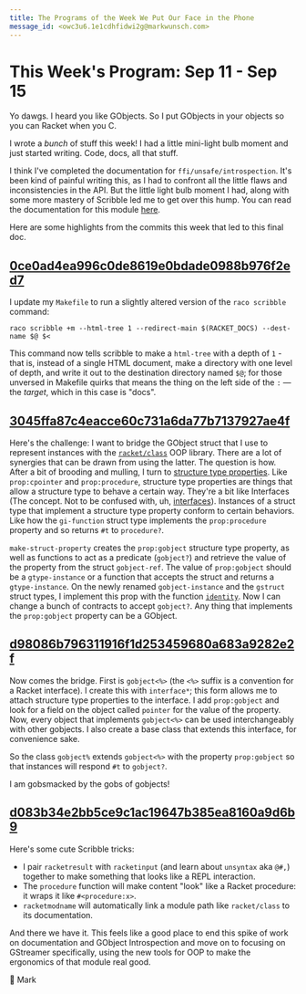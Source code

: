 ```yaml
---
title: The Programs of the Week We Put Our Face in the Phone
message_id: <owc3u6.1e1cdhfidwi2g@markwunsch.com>
---
```


This Week's Program: Sep 11 - Sep 15
====================================

Yo dawgs. I heard you like GObjects. So I put GObjects in your objects
so you can Racket when you C.

I wrote a _bunch_ of stuff this week! I had a little mini-light bulb
moment and just started writing. Code, docs, all that stuff.

I think I've completed the documentation for
`ffi/unsafe/introspection`. It's been kind of painful writing this, as
I had to confront all the little flaws and inconsistencies in the
API. But the little light bulb moment I had, along with some more
mastery of Scribble led me to get over this hump. You can read the
documentation for this
module
[here](http://www.markwunsch.com/overscan/gobject-introspection.html).

Here are some highlights from the commits this week that led to this
final doc.

## [0ce0ad4ea996c0de8619e0bdade0988b976f2ed7][makefile]

I update my `Makefile` to run a slightly altered version of the `raco
scribble` command:

    raco scribble +m --html-tree 1 --redirect-main $(RACKET_DOCS) --dest-name $@ $<

This command now tells scribble to make a `html-tree` with a depth of
`1` - that is, instead of a single HTML document, make a directory
with one level of depth, and write it out to the destination directory
named `$@`; for those unversed in Makefile quirks that means the thing
on the left side of the `:` — the _target_, which in this case is
"docs".

## [3045ffa87c4eacce60c731a6da77b7137927ae4f][prop-gobject]

Here's the challenge: I want to bridge the GObject struct that I use
to represent instances with
the
[`racket/class`](https://docs.racket-lang.org/reference/mzlib_class.html) OOP
library. There are a lot of synergies that can be drawn from using the
latter. The question is how. After a bit of brooding and mulling, I
turn
to
[structure type properties](https://docs.racket-lang.org/reference/structprops.html). Like
`prop:cpointer` and `prop:procedure`, structure type properties are
things that allow a structure type to behave a certain way. They're a
bit like Interfaces (The concept. Not to be confused with,
uh,
[interfaces](https://docs.racket-lang.org/reference/createinterface.html)). Instances
of a struct type that implement a structure type property conform to
certain behaviors. Like how the `gi-function` struct type implements
the `prop:procedure` property and so returns `#t` to `procedure?`.

`make-struct-property` creates the `prop:gobject` structure type
property, as well as functions to act as a predicate (`gobject?`) and
retrieve the value of the property from the struct `gobject-ref`. The
value of `prop:gobject` should be a `gtype-instance` or a function
that accepts the struct and returns a `gtype-instance`. On the newly
renamed `gobject-instance` and the `gstruct` struct types, I implement
this prop with the function [`identity`][identity]. Now I can change a bunch of
contracts to accept `gobject?`. Any thing that implements the
`prop:gobject` property can be a GObject.

[identity]: https://docs.racket-lang.org/reference/procedures.html#%28def._%28%28lib._racket%2Ffunction..rkt%29._identity%29%29

## [d98086b796311916f1d253459680a683a9282e2f][gobject%]

Now comes the bridge. First is `gobject<%>` (the `<%>` suffix is a convention for
a Racket interface). I create this with `interface*`; this form
allows me to attach structure type properties to the interface. I add
`prop:gobject` and look for a field on the object called `pointer` for
the value of the property. Now, every object that implements
`gobject<%>` can be used interchangeably with other gobjects. I also
create a base class that extends this interface, for convenience sake.

So the class `gobject%` extends `gobject<%>` with the property
`prop:gobject` so that instances will respond `#t` to `gobject?`.

I am gobsmacked by the gobs of gobjects!

## [d083b34e2bb5ce9c1ac19647b385ea8160a9d6b9][scribble]

Here's some cute Scribble tricks:

+ I pair `racketresult` with `racketinput` (and learn about `unsyntax`
  aka `@#,`) together to make something that looks like a REPL
  interaction.
+ The `procedure` function will make content "look" like a Racket
  procedure: it wraps it like `#<procedure:x>`.
+ `racketmodname` will automatically link a module path like
  `racket/class` to its documentation.

And there we have it. This feels like a good place to end this spike
of work on documentation and GObject Introspection and move on to
focusing on GStreamer specifically, using the new tools for OOP to
make the ergonomics of that module real good.

👺 Mark

[makefile]: https://github.com/mwunsch/overscan/commit/0ce0ad4ea996c0de8619e0bdade0988b976f2ed7

[prop-gobject]: https://github.com/mwunsch/overscan/commit/3045ffa87c4eacce60c731a6da77b7137927ae4f

[gobject%]: https://github.com/mwunsch/overscan/commit/d98086b796311916f1d253459680a683a9282e2f

[scribble]: https://github.com/mwunsch/overscan/commit/d083b34e2bb5ce9c1ac19647b385ea8160a9d6b9
